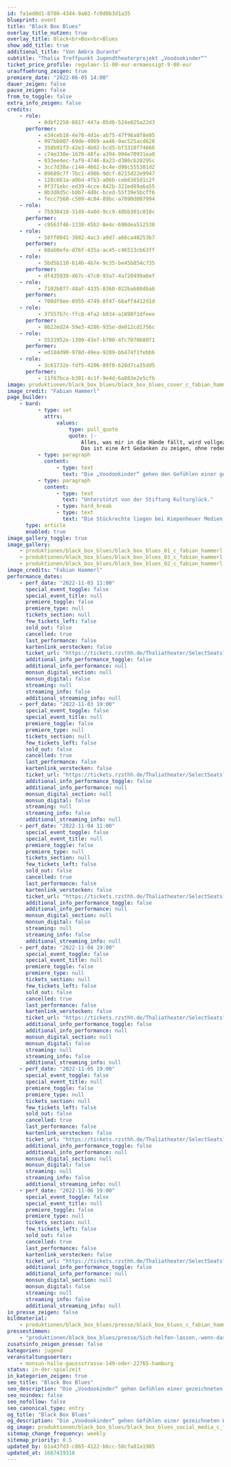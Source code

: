 ```yaml
---
id: fa1ed0d1-8780-4344-9a02-fc0d0b3d1a35
blueprint: event
title: "Black Box Blues"
overlay_title_nutzen: true
overlay_title: Black<br>Box<br>Blues
show_add_title: true
additional_title: "Von Ambra Durante"
subtitle: "Thalia Treffpunkt Jugendtheaterprojekt „Voodookinder“"
ticket_price_profile: regulaer-11-00-eur-ermaessigt-9-00-eur
urauffuehrung_zeigen: true
premiere_date: "2022-06-05 14:00"
dauer_zeigen: false
pause_zeigen: false
from_to_toggle: false
extra_info_zeigen: false
credits:
    - role:
          - 0dbf2250-8817-447a-85d6-524e025a22d3
      performer:
          - e34ceb18-4e78-4d1e-ab75-47f96a8f8e05
          - 997bb007-69de-4969-aa46-9ac525acd628
          - 358b91f3-42e3-4b02-bcd5-bf3310f74666
          - c74e330e-1670-48fa-a394-994e70931ea0
          - 033ee4ec-faf9-4746-8a23-d386cb20295c
          - 3cc7d38a-c144-4662-bc4e-d98c555301d2
          - 89689c7f-7bc1-498b-9dcf-8215d22e9947
          - 128c661a-a9bd-4fb3-a06b-ceb6365d1c2f
          - 9f371ebc-ed39-4cce-842b-321ed89a6a55
          - 8b3d8d5c-b0b7-4d0c-bced-55f39e5bcff6
          - fecc7560-c509-4c84-89bc-a7090d007994
    - role:
          - 75930418-3149-4a0d-9cc9-48bb301c010c
      performer:
          - c9563f46-1338-45b2-8e4c-698dea512530
    - role:
          - 58ff8041-3882-4ac3-a9d7-a66ca48253b7
      performer:
          - 68ab0efe-d76f-435a-ac45-c46513cb63ff
    - role:
          - 5bd5b110-614b-4b7e-9c35-be45b854c735
      performer:
          - df435939-d67c-47c0-93a7-4a720499a6ef
    - role:
          - 7102b077-48af-4335-8360-022ba688dba6
      performer:
          - 700df8ee-8955-4749-8f47-66aff4412d1d
    - role:
          - 37557b7c-ffc8-4fa2-b934-a1898f1dfeee
      performer:
          - 8622ed24-59e3-4286-935e-de012cd1756c
    - role:
          - 5531952e-1399-43e7-b700-4fc7070680f1
      performer:
          - ed184d90-978d-49ea-9289-bb474f1febb6
    - role:
          - 3c61732e-fdf5-4206-89f0-628d7ca35dd5
      performer:
          - 11f67bca-b301-4c1f-9e4d-6a883e2e5cfb
image: produktionen/black_box_blues/black_box_blues_cover_c_fabian_hammerl.jpg
image_credit: "Fabian Hammerl"
page_builder:
    - bard:
          - type: set
            attrs:
                values:
                    type: pull_quote
                    quote: |-
                        Alles, was mir in die Hände fällt, wird vollgezeichnet. 
                        Das ist eine Art Gedanken zu zeigen, ohne reden zu müssen.
          - type: paragraph
            content:
                - type: text
                  text: "Die „Voodookinder“ gehen den Gefühlen einer gezeichneten Schwarz-Weiß-Welt nach und stellen der Graphic Novel “Black Box Blues” von Ambra Durante eine Bühnenrealität an die Seite. Die Black Box ist eine Fund- und Sammelgrube für Ängste, die mal ganz alltäglich und mal ein Ausnahmezustand sein können: Erfahrungen mit unlösbaren Matheaufgaben, dem Leistungsdruck des Kapitalismus und die Konfrontation mit einer unsicheren Zukunft in einer Welt, die wir uns neu aufbauen müssen. Im Mittelpunkt der Erzählung steht das Mädchen mit dem gestreiften Schal, das lieber zeichnet als redet.\_Und das sich fragt, welche von den Händen sie greifen soll, die sich ihr entgegenstrecken."
          - type: paragraph
            content:
                - type: text
                  text: "Unterstützt von der Stiftung Kulturglück."
                - type: hard_break
                - type: text
                  text: "Die Stückrechte liegen bei Kiepenheuer Medien."
      type: article
      enabled: true
image_gallery_toggle: true
image_gallery:
    - produktionen/black_box_blues/black_box_blues_01_c_fabian_hammerl.jpg
    - produktionen/black_box_blues/black_box_blues_03_c_fabian_hammerl.jpg
    - produktionen/black_box_blues/black_box_blues_02_c_fabian_hammerl.jpg
image_credits: "Fabian Hammerl"
performance_dates:
    - perf_date: "2022-11-03 11:00"
      special_event_toggle: false
      special_event_title: null
      premiere_toggle: false
      premiere_type: null
      tickets_section: null
      few_tickets_left: false
      sold_out: false
      cancelled: true
      last_performance: false
      kartenlink_verstecken: false
      ticket_url: "https://tickets.rzsthh.de/Thaliatheater/SelectSeats?ret=1&e=12281&lang=de&play=black-box-blues-2022&cookies=2"
      additional_info_performance_toggle: false
      additional_info_performance: null
      monsun_digital_section: null
      monsun_digital: false
      streaming: null
      streaming_info: false
      additional_streaming_info: null
    - perf_date: "2022-11-03 19:00"
      special_event_toggle: false
      special_event_title: null
      premiere_toggle: false
      premiere_type: null
      tickets_section: null
      few_tickets_left: false
      sold_out: false
      cancelled: true
      last_performance: false
      kartenlink_verstecken: false
      ticket_url: "https://tickets.rzsthh.de/Thaliatheater/SelectSeats?ret=1&e=12278&lang=de&play=black-box-blues-2022&cookies=2"
      additional_info_performance_toggle: false
      additional_info_performance: null
      monsun_digital_section: null
      monsun_digital: false
      streaming: null
      streaming_info: false
      additional_streaming_info: null
    - perf_date: "2022-11-04 11:00"
      special_event_toggle: false
      special_event_title: null
      premiere_toggle: false
      premiere_type: null
      tickets_section: null
      few_tickets_left: false
      sold_out: false
      cancelled: true
      last_performance: false
      kartenlink_verstecken: false
      ticket_url: "https://tickets.rzsthh.de/Thaliatheater/SelectSeats?ret=1&e=12283&lang=de&play=black-box-blues-2022&cookies=2"
      additional_info_performance_toggle: false
      additional_info_performance: null
      monsun_digital_section: null
      monsun_digital: false
      streaming: null
      streaming_info: false
      additional_streaming_info: null
    - perf_date: "2022-11-04 19:00"
      special_event_toggle: false
      special_event_title: null
      premiere_toggle: false
      premiere_type: null
      tickets_section: null
      few_tickets_left: false
      sold_out: false
      cancelled: true
      last_performance: false
      kartenlink_verstecken: false
      ticket_url: "https://tickets.rzsthh.de/Thaliatheater/SelectSeats?ret=1&e=12279&lang=de&play=black-box-blues-2022&cookies=2"
      additional_info_performance_toggle: false
      additional_info_performance: null
      monsun_digital_section: null
      monsun_digital: false
      streaming: null
      streaming_info: false
      additional_streaming_info: null
    - perf_date: "2022-11-05 19:00"
      special_event_toggle: false
      special_event_title: null
      premiere_toggle: false
      premiere_type: null
      tickets_section: null
      few_tickets_left: false
      sold_out: false
      cancelled: true
      last_performance: false
      kartenlink_verstecken: false
      ticket_url: "https://tickets.rzsthh.de/Thaliatheater/SelectSeats?ret=1&e=12280&lang=de&play=black-box-blues-2022&cookies=2"
      additional_info_performance_toggle: false
      additional_info_performance: null
      monsun_digital_section: null
      monsun_digital: false
      streaming: null
      streaming_info: false
      additional_streaming_info: null
    - perf_date: "2022-11-06 19:00"
      special_event_toggle: false
      special_event_title: null
      premiere_toggle: false
      premiere_type: null
      tickets_section: null
      few_tickets_left: false
      sold_out: false
      cancelled: true
      last_performance: false
      kartenlink_verstecken: false
      ticket_url: "https://tickets.rzsthh.de/Thaliatheater/SelectSeats?ret=1&e=12282&lang=de&play=black-box-blues-2022&cookies=2"
      additional_info_performance_toggle: false
      additional_info_performance: null
      monsun_digital_section: null
      monsun_digital: false
      streaming: null
      streaming_info: false
      additional_streaming_info: null
in_presse_zeigen: false
bildmaterial:
    - produktionen/black_box_blues/presse/black_box_blues_c_fabian_hammer_monsunl.zip
pressestimmen:
    - "produktionen/black_box_blues/presse/Sich-helfen-lassen,-wenn-das-Monster-kommt---Hamburger-Abendblatt.pdf"
zusatsinfo_zeigen_presse: false
kategorien: jugend
veranstaltungsoerter:
    - monsun-halle-gaussstrasse-149-oder-22765-hamburg
status: in-der-spielzeit
in_kategorien_zeigen: true
seo_title: "Black Box Blues"
seo_description: "Die „Voodookinder“ gehen Gefühlen einer gezeichneten Welt nach und stellen der Graphic Novel “Black Box Blues” von Durante eine Bühnenrealität an die Seite."
seo_noindex: false
seo_nofollow: false
seo_canonical_type: entry
og_title: "Black Box Blues"
og_description: "Die „Voodookinder“ gehen Gefühlen einer gezeichneten Welt nach und stellen der Graphic Novel “Black Box Blues” von Durante eine Bühnenrealität an die Seite."
og_image: produktionen/black_box_blues/black_box_blues_social_media_c_fabian_hammerl.jpg
sitemap_change_frequency: weekly
sitemap_priority: 0.5
updated_by: b1a43fd3-c865-4122-b6cc-50cfa81a1985
updated_at: 1667419310
---
```

